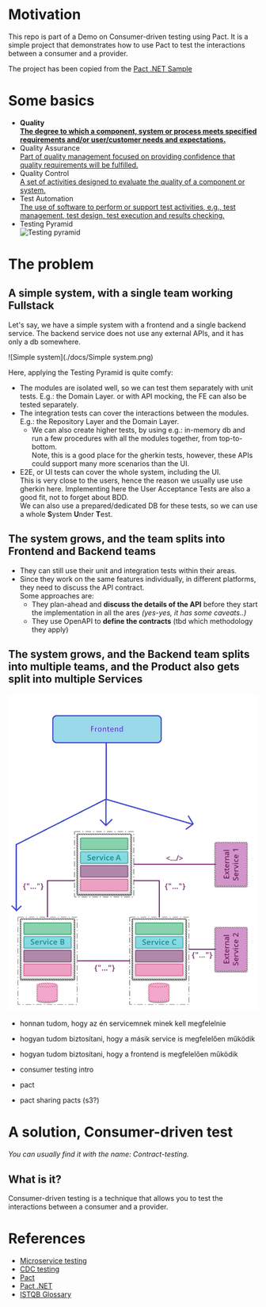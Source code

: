 ﻿# Motivation

This repo is part of a Demo on Consumer-driven testing using Pact. 
It is a simple project that demonstrates how to use Pact to test the interactions between a consumer and a provider.

The project has been copied from the [Pact .NET Sample](https://github.com/pact-foundation/pact-net/tree/master/samples/OrdersApi)

# Some basics
* **Quality**\
**[The degree to which a component, system or process meets specified requirements and/or user/customer needs and expectations.](https://istqb-glossary.page/quality)**
* Quality Assurance\
[Part of quality management focused on providing confidence that quality requirements will be fulfilled.](https://istqb-glossary.page/quality-assurance)
* Quality Control\
[A set of activities designed to evaluate the quality of a component or system.](https://istqb-glossary.page/quality-control)
* Test Automation\
[The use of software to perform or support test activities, e.g., test management, test design, test execution and results checking.](https://istqb-glossary.page/test-automation)
* Testing Pyramid\
![Testing pyramid](https://microsoft.github.io/code-with-engineering-playbook/automated-testing/cdc-testing/images/testing-pyramid.png)

# The problem

## A simple system, with a single team working Fullstack
Let's say, we have a simple system with a frontend and a single backend service. The backend service does not use any external APIs, and it has only a db somewhere.

![Simple system](./docs/Simple system.png)

Here, applying the Testing Pyramid is quite comfy:
* The modules are isolated well, so we can test them separately with unit tests. E.g.: the Domain Layer. or with API mocking, the FE can also be tested separately.
* The integration tests can cover the interactions between the modules. E.g.: the Repository Layer and the Domain Layer.
  * We can also create higher tests, by using e.g.: in-memory db and run a few procedures with all the modules together, from top-to-bottom.\
  Note, this is a good place for the gherkin tests, however, these APIs could support many more scenarios than the UI.
* E2E, or UI tests can cover the whole system, including the UI.\
This is very close to the users, hence the reason we usually use use gherkin here. Implementing here the User Acceptance Tests are also a good fit, not to forget about BDD.\
We can also use a prepared/dedicated DB for these tests, so we can use a whole **S**ystem **U**nder **T**est.

## The system grows, and the team splits into Frontend and Backend teams
* They can still use their unit and integration tests within their areas.
* Since they work on the same features individually, in different platforms, they need to discuss the API contract.\
Some approaches are:
  * They plan-ahead and **discuss the details of the API** before they start the implementation in all the ares _(yes-yes, it has some caveats..)_
  * They use OpenAPI to **define the contracts** (tbd which methodology they apply)

## The system grows, and the Backend team splits into multiple teams, and the Product also gets split into multiple Services
![Microservices](./docs/Microservices.png)

- honnan tudom, hogy az én servicemnek minek kell megfelelnie
- hogyan tudom biztosítani, hogy a másik service is megfelelően működik
- hogyan tudom biztosítani, hogy a frontend is megfelelően működik



- consumer testing intro
- pact
- pact sharing pacts (s3?)



# A solution, Consumer-driven test
_You can usually find it with the name: Contract-testing._

## What is it?
Consumer-driven testing is a technique that allows you to test the interactions between a consumer and a provider.


# References
* [Microservice testing](https://martinfowler.com/articles/microservice-testing/)
* [CDC testing](https://microsoft.github.io/code-with-engineering-playbook/automated-testing/cdc-testing/)
* [Pact](https://docs.pact.io/)
* [Pact .NET](https://github.com/pact-foundation/pact-net/blob/master/README.md)
* [ISTQB Glossary](https://istqb-glossary.page/)